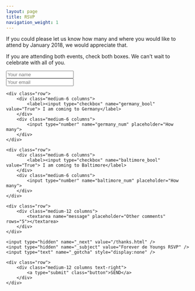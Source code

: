 ```yaml
---
layout: page
title: RSVP
navigation_weight: 1
---
```


If you could please let us know how many and where you would like to attend by January 2018, we would appreciate that.

If you are attending both events, check both boxes. We can't wait to celebrate with all of you.

<form method="POST" action="http://formspree.io/MGeiger410@me.com">
	<div class="row">
	    <div class="medium-12 columns">
			<input type="text" name="name" placeholder="Your name" required>
		</div>
	</div>
	<div class="row">
	    <div class="medium-12 columns">
			<input type="text" name="_replyto" placeholder="Your email" />
		</div>
	</div>
	
	<div class="row">
		<div class="medium-6 columns">
			<label><input type="checkbox" name="germany_bool" value="True"> I am coming to Germany</label>
		</div>
		<div class="medium-6 columns">
			<input type="number" name="germany_num" placeholder="How many">
		</div>
	</div>
	
	<div class="row">
		<div class="medium-6 columns">
			<label><input type="checkbox" name="baltimore_bool" value="True"> I am coming to Baltimore</label>
		</div>
		<div class="medium-6 columns">
			<input type="number" name="baltimore_num" placeholder="How many">
		</div>
	</div>
	
	<div class="row">
	    <div class="medium-12 columns">
			<textarea name="message" placeholder="Other comments" rows="5"></textarea>
		</div>
	</div>

	<input type="hidden" name="_next" value="/thanks.html" />
	<input type="hidden" name="_subject" value="Forever de Youngs RSVP" />	
	<input type="text" name="_gotcha" style="display:none" />
	
	<div class="row">
	    <div class="medium-12 columns text-right">
			<a type="submit" class="button">SEND</a>
		</div>
	</div>
</form>
